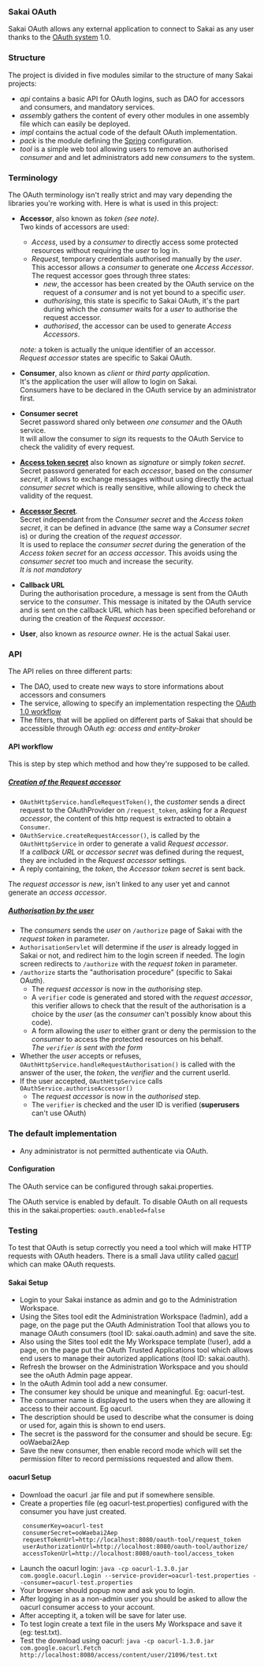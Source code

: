 ### Sakai OAuth

Sakai OAuth allows any external application to connect to Sakai as any user
thanks to the [OAuth system](http://oauth.net/) 1.0.

### Structure

The project is divided in five modules similar to the structure of many Sakai
projects:

- *api* contains a basic API for OAuth logins, such as DAO for accessors and
consumers, and mandatory services.
- *assembly* gathers the content of every other modules in one assembly file
which can easily be deployed.
- *impl* contains the actual code of the default OAuth implementation.
- *pack* is the module defining the [Spring](http://www.springsource.org/)
configuration.
- *tool* is a simple web tool allowing users to remove an authorised *consumer*
and and let administrators add new *consumers* to the system.

### Terminology

The OAuth terminology isn't really strict and may vary depending the libraries
you're working with. Here is what is used in this project:

- **Accessor**, also known as *token (see note)*.  
    Two kinds of accessors are used:
    - *Access*, used by a *consumer* to directly access some protected resources
	without requiring the *user* to log in.
    - *Request*, temporary credentials authorised manually by the *user*.
	This accessor allows a *consumer* to generate one *Access Accessor*.  
        The request accessor goes through three states:
        - *new*, the accessor has been created by the OAuth service on
		the request of a *consumer* and is not yet bound to a specific *user*.
        - *authorising*, this state is specific to Sakai OAuth, it's the part
		during which the *consumer* waits for a *user* to authorise the request
		accessor.  
        - *authorised*, the accessor can be used to generate *Access Accessors*.

    *note:* a token is actually the unique identifier of an accessor.  
	*Request accessor* states are specific to Sakai OAuth.
- **Consumer**, also known as *client* or *third party application*.  
It's the application the user will allow to login on Sakai.  
Consumers have to be declared in the OAuth service by an administrator first.
- **Consumer secret**  
Secret password shared only between *one consumer* and the OAuth service.  
It will allow the consumer to *sign* its requests to the OAuth Service to check
the validity of every request.
- [**Access token secret**](http://wiki.oauth.net/w/page/12238553/SignatureMethods)
also known as *signature* or simply *token secret*.  
Secret password generated for each *accessor*, based on the *consumer secret*,
it allows to exchange messages without using directly the actual
*consumer secret* which is really sensitive, while allowing to check the
validity of the request.
- [**Accessor Secret**](http://wiki.oauth.net/w/page/12238502/AccessorSecret).  
Secret independant from the *Consumer secret* and the *Access token secret*, it 
can be defined in advance (the same way a *Consumer secret* is) or during the 
creation of the *request accessor*.  
It is used to replace the *consumer secret* during the generation of the
*Access token secret* for an *access accessor*. This avoids using the
*consumer secret* too much and increase the security.  
*It is not mandatory*
- **Callback URL**  
During the authorisation procedure, a message is sent from the OAuth service to
the *consumer*. This message is initated by the OAuth service and is sent on the
callback URL which has been specified beforehand or during the creation of the
*Request accessor*.
- **User**, also known as *resource owner*. He is the actual Sakai user.

### API

The API relies on three different parts:

- The DAO, used to create new ways to store informations about accessors and consumers
- The service, allowing to specify an implementation respecting the
[OAuth 1.0 workflow](http://hueniverse.com/oauth/guide/workflow/)
- The filters, that will be applied on different parts of Sakai that should be accessible through OAuth
*eg: access and entity-broker*

#### API workflow

This is step by step which method and how they're supposed to be called.

##### [Creation of the *Request accessor*](http://tools.ietf.org/html/rfc5849#section-2.1)

- `OAuthHttpService.handleRequestToken()`, the *customer* sends a direct request
to the OAuthProvider on `/request_token`, asking for a *Request accessor*, the
content of this http request is extracted to obtain a `Consumer`.
- `OAuthService.createRequestAccessor()`, is called by the `OAuthHttpService` in
order to generate a valid *Request accessor*.  
If a *callback URL* or *accessor secret* was defined during the request, they
are included in the *Request accessor* settings.
- A reply containing, the *token*, the *Accessor token secret* is sent back.

The *request accessor* is *new*, isn't linked to any user yet and cannot
generate an *access accessor*.

##### [Authorisation by the *user*](http://tools.ietf.org/html/rfc5849#section-2.2)

- The *consumers* sends the *user* on `/authorize` page of Sakai with the 
*request token* in parameter.
- `AuthorisationServlet` will determine if the *user* is already logged in Sakai
or not, and redirect him to the login screen if needed. The login screen
redirects to `/authorize` with the *request token* in parameter.
- `/authorize` starts the "authorisation procedure" (specific to Sakai OAuth).
    - The *request accessor* is now in the *authorising* step.
    - A `verifier` code is generated and stored with the *request accessor*,
	this verifier allows to check that the result of the authorisation is a
	choice by the *user* (as the *consumer* can't possibly know about this code).
	- A form allowing the *user* to either grant or deny the permission to the
	*consumer* to access the protected resources on his behalf.  
	*The `verifier` is sent with the form*
- Whether the *user* accepts or refuses, `OAuthHttpService.handleRequestAuthorisation()`
is called with the answer of the user, the *token*, the *verifier* and the
current userId.
- If the user accepted, `OAuthHttpService` calls `OAuthService.authoriseAccessor()`
    - The *request accessor* is now in the *authorised* step.
	- The `verifier` is checked and the user ID is verified (**superusers**
	can't use OAuth)
	

### The default implementation

- Any administrator is not permitted authenticate via OAuth.

#### Configuration

The OAuth service can be configured through sakai.properties.

The OAuth service is enabled by default. To disable OAuth on all requests this in the sakai.properties:
`oauth.enabled=false`

### Testing

To test that OAuth is setup correctly you need a tool which will make HTTP requests with OAuth headers.
There is a small Java utility called [oacurl](http://code.google.com/p/oacurl) which can make OAuth requests.

#### Sakai Setup

- Login to your Sakai instance as admin and go to the Administration Workspace.
- Using the Sites tool edit the Administration Workspace (!admin), add a page, on the page put the OAuth
 Administration Tool that allows you to manage OAuth consumers (tool ID: sakai.oauth.admin) and save the site.
- Also using the Sites tool edit the My Workspace template (!user), add a page, on the page put the OAuth Trusted
Applications tool which allows end users to manage their autorized applications (tool ID: sakai.oauth).
- Refresh the browser on the Administration Workspace and you should see the oAuth Admin page appear. 
- In the oAuth Admin tool add a new consumer.
- The consumer key should be unique and meaningful. Eg: oacurl-test.
- The consumer name is displayed to the users when they are allowing it access to their account. Eg oacurl.
- The description should be used to describe what the consumer is doing or used for, again this is shown to
end users.
- The secret is the password for the consumer and should be secure. Eg: ooWaebai2Aep
- Save the new consumer, then enable record mode which will set the permission filter to record permissions
requested and allow them.

#### oacurl Setup

- Download the  oacurl .jar file and put if somewhere sensible.
- Create a properties file (eg oacurl-test.properties) configured with the consumer you have just created.

```
    consumerKey=oacurl-test
    consumerSecret=ooWaebai2Aep
    requestTokenUrl=http://localhost:8080/oauth-tool/request_token
    userAuthorizationUrl=http://localhost:8080/oauth-tool/authorize/
    accessTokenUrl=http://localhost:8080/oauth-tool/access_token
```

- Launch the oacurl login:
    `java -cp oacurl-1.3.0.jar  com.google.oacurl.Login --service-provider=oacurl-test.properties --consumer=oacurl-test.properties`
- Your browser should popup now and ask you to login.
- After logging in as a non-admin user you should be asked to allow the oacurl consumer access to your account.
- After accepting it, a token will be save for later use.
- To test login create a text file in the users My Workspace and save it (eg: test.txt).
- Test the download using oacurl:
    `java -cp oacurl-1.3.0.jar com.google.oacurl.Fetch http://localhost:8080/access/content/user/21096/test.txt`


